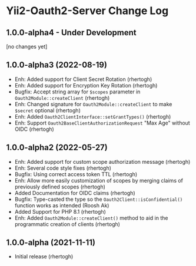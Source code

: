 Yii2-Oauth2-Server Change Log
=============================

1.0.0-alpha4 - Under Development
--------------------------------
[no changes yet]


1.0.0-alpha3 (2022-08-19)
--------------------------------

- Enh: Added support for Client Secret Rotation (rhertogh)
- Enh: Added support for Encryption Key Rotation (rhertogh)
- Bugfix: Accept string array for `$scopes` parameter in `Oauth2Module::createClient` (rhertogh)
- Enh: Changed signature for `Oauth2Module::createClient` to make `$secret` optional (rhertogh)
- Enh: Added `Oauth2ClientInterface::setGrantTypes()` (rhertogh)
- Enh: Support `Oauth2BaseClientAuthorizationRequest` "Max Age" without OIDC (rhertogh)


1.0.0-alpha2 (2022-05-27)
-------------------------

- Enh: Added support for custom scope authorization message (rhertogh)
- Enh: Several code style fixes (rhertogh)
- Bugfix: Using correct access token TTL (rhertogh)
- Enh: Allow more easily customization of scopes by merging claims of previously defined scopes (rhertogh)
- Added Documentation for OIDC claims (rhertogh)
- Bugfix: Type-casted the type so the `Oauth2Client::isConfidential()` function works as intended (Roosh Ak)
- Added Support for PHP 8.1 (rhertogh)
- Enh: Added `Oauth2Module::createClient()` method to aid in the programmatic creation of clients (rhertogh)


1.0.0-alpha (2021-11-11)
------------------------

- Initial release (rhertogh)
